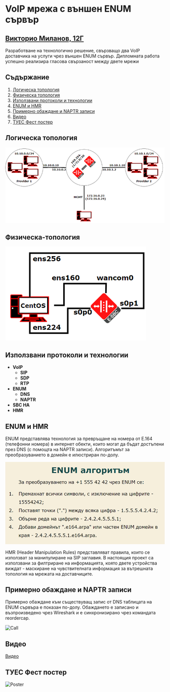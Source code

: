 # VoIP мрежа с външен ENUM сървър

## [Викторио Миланов, 12Г](https://www.github.com/milanovviktorio)

Разработване на технологично решение, свързващо два VoIP доставчика на услуги чрез външен ENUM сървър. Дипломната работа успешно реализира гласова свързаност между двете мрежи

## Съдържание

1. [Логическа топология](#Логическа-топология)
2. [Физическа топология](#Физическа-топология)
3. [Използвани протоколи и технологии](#Използвани-протоколи-и-технологии)
4. [ENUM и HMR](#ENUM-и-HMR)
5. [Примерно обаждане и NAPTR записи](#Примерно-обаждане-и-NAPTR-записи)
6. [Видео](#Видео)
7. [ТУЕС Фест постер](#ТУЕС-Фест-постер)

## Логическа топология

![Logical Topology](/Config%20and%20Topologies/LogicalTopology.png)

## Физическа-топология

![Physical Topology](/Config%20and%20Topologies/PhysicalTopology.png)

## Използвани протоколи и технологии

- **VoIP**
  - **SIP**
  - **SDP**
  - **RTP**
- **ENUM**
  - **DNS**
  - **NAPTR**
- **SBC HA**
- **HMR**

## ENUM и HMR

ENUM представлява технология за превръщане на номера от Е.164 (телефонни номера) в интернет обекти, които могат да бъдат достъпени през DNS (с помощта на NAPTR записи). Алгоритъмът за преобразуванието в домейн е илюстриран по-долу.

![ENUM](/Additional%20Materials/ENUMAlgorithm.png)

HMR (Header Manipulation Rules) представляват правила, които се използват за манипулиране на SIP заглавия. В настоящия проект са използвани за филтриране на информацията, която двете устройства виждат - маскиране на чувствителната информация за вътрешната топология на мрежата на доставчиците.

## Примерно обаждане и NAPTR записи

Примерно обаждане към съществуващ запис от DNS таблицата на ENUM сървъра е показан по-долу. Обаждането е записано и възпроизведено чрез Wireshark и е синхронизирано чрез командата reordercap.

![Call](/Additional%20Materials/CapturedCallFlow.png)

## Видео

[Видео](/Additional%20Materials/ViktorioVoIPVideo.mp4)

## ТУЕС Фест постер

![Poster](/Additional%20Materials/PosterViktorioMilanov.jpg)
